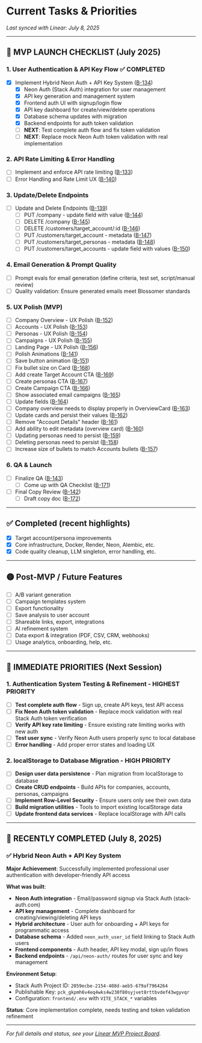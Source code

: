 # Current Tasks & Priorities

*Last synced with Linear: July 8, 2025*

---

## 🎯 MVP LAUNCH CHECKLIST (July 2025)

### 1. User Authentication & API Key Flow ✅ COMPLETED
- [x] Implement Hybrid Neon Auth + API Key System ([B-134](https://linear.app/blossomer/issue/B-134/implement-user-signup-api-key))
  - [x] Neon Auth (Stack Auth) integration for user management
  - [x] API key generation and management system
  - [x] Frontend auth UI with signup/login flow
  - [x] API key dashboard for create/view/delete operations
  - [x] Database schema updates with migration
  - [x] Backend endpoints for auth token validation
  - [ ] **NEXT**: Test complete auth flow and fix token validation
  - [ ] **NEXT**: Replace mock Neon Auth token validation with real implementation

### 2. API Rate Limiting & Error Handling
- [ ] Implement and enforce API rate limiting ([B-133](https://linear.app/blossomer/issue/B-133/implement-and-enforce-api-rate-limiting-across-all-endpoints))
- [ ] Error Handling and Rate Limit UX ([B-140](https://linear.app/blossomer/issue/B-140/error-handling-and-rate-limit-ux))

### 3. Update/Delete Endpoints
- [ ] Update and Delete Endpoints ([B-139](https://linear.app/blossomer/issue/B-139/update-and-delete-endpoints))
  - [ ] PUT /company - update field with value ([B-144](https://linear.app/blossomer/issue/B-144/put-company-update-field-with-value))
  - [ ] DELETE /company ([B-145](https://linear.app/blossomer/issue/B-145/delete-company))
  - [ ] DELETE /customers/target_account/:id ([B-146](https://linear.app/blossomer/issue/B-146/delete-customerstarget-accountid))
  - [ ] PUT /customers/target_account - metadata ([B-147](https://linear.app/blossomer/issue/B-147/put-customerstarget-account-metadata))
  - [ ] PUT /customers/target_personas - metadata ([B-148](https://linear.app/blossomer/issue/B-148/put-customerstarget-personas-metadata))
  - [ ] PUT /customers/target_accounts - update field with values ([B-150](https://linear.app/blossomer/issue/B-150/put-customerstarget-accounts-update-field-with-values))

### 4. Email Generation & Prompt Quality
- [ ] Prompt evals for email generation (define criteria, test set, script/manual review)
- [ ] Quality validation: Ensure generated emails meet Blossomer standards

### 5. UX Polish (MVP)
- [ ] Company Overview - UX Polish ([B-152](https://linear.app/blossomer/issue/B-152/company-overview-ux-polish))
- [ ] Accounts - UX Polish ([B-153](https://linear.app/blossomer/issue/B-153/accounts-ux-polish))
- [ ] Personas - UX Polish ([B-154](https://linear.app/blossomer/issue/B-154/personas-ux-polish))
- [ ] Campaigns - UX Polish ([B-155](https://linear.app/blossomer/issue/B-155/campaigns-ux-polish))
- [ ] Landing Page - UX Polish ([B-156](https://linear.app/blossomer/issue/B-156/landing-page-ux-polish))
- [ ] Polish Animations ([B-141](https://linear.app/blossomer/issue/B-141/polish-animations))
- [ ] Save button animation ([B-151](https://linear.app/blossomer/issue/B-151/save-button-animation))
- [ ] Fix bullet size on Card ([B-168](https://linear.app/blossomer/issue/B-168/fix-bullet-size-on-card))
- [ ] Add create Target Account CTA ([B-169](https://linear.app/blossomer/issue/B-169/add-create-target-account-cta))
- [ ] Create personas CTA ([B-167](https://linear.app/blossomer/issue/B-167/create-personas-cta))
- [ ] Create Campaign CTA ([B-166](https://linear.app/blossomer/issue/B-166/create-campaign-cta))
- [ ] Show associated email campaigns ([B-165](https://linear.app/blossomer/issue/B-165/show-associated-email-campaigns))
- [ ] Update fields ([B-164](https://linear.app/blossomer/issue/B-164/update-fields))
- [ ] Company overview needs to display properly in OverviewCard ([B-163](https://linear.app/blossomer/issue/B-163/company-overview-needs-to-display-properly-in-overviewcard))
- [ ] Update cards and persist their values ([B-162](https://linear.app/blossomer/issue/B-162/update-cards-and-persist-their-values))
- [ ] Remove "Account Details" header ([B-161](https://linear.app/blossomer/issue/B-161/remove-account-details-header))
- [ ] Add ability to edit metadata (overview card) ([B-160](https://linear.app/blossomer/issue/B-160/add-ability-to-edit-metadata-overview-card))
- [ ] Updating personas need to persist ([B-159](https://linear.app/blossomer/issue/B-159/updating-personas-need-to-persist))
- [ ] Deleting personas need to persist ([B-158](https://linear.app/blossomer/issue/B-158/deleting-personas-need-to-persist))
- [ ] Increase size of bullets to match Accounts bullets ([B-157](https://linear.app/blossomer/issue/B-157/increase-size-of-bullets-to-match-accounts-bullets))

### 6. QA & Launch
- [ ] Finalize QA ([B-143](https://linear.app/blossomer/issue/B-143/finalize-qa))
  - [ ] Come up with QA Checklist ([B-171](https://linear.app/blossomer/issue/B-171/come-up-with-qa-checklist))
- [ ] Final Copy Review ([B-142](https://linear.app/blossomer/issue/B-142/final-copy-review))
  - [ ] Draft copy doc ([B-172](https://linear.app/blossomer/issue/B-172/draft-copy-doc))

---

## ✅ Completed (recent highlights)
- [x] Target account/persona improvements
- [x] Core infrastructure, Docker, Render, Neon, Alembic, etc.
- [x] Code quality cleanup, LLM singleton, error handling, etc.

---

## 🟡 Post-MVP / Future Features
- [ ] A/B variant generation
- [ ] Campaign templates system
- [ ] Export functionality
- [ ] Save analysis to user account
- [ ] Shareable links, export, integrations
- [ ] AI refinement system
- [ ] Data export & integration (PDF, CSV, CRM, webhooks)
- [ ] Usage analytics, onboarding, help, etc.

---

## 🚀 IMMEDIATE PRIORITIES (Next Session)

### **1. Authentication System Testing & Refinement** - HIGHEST PRIORITY
- [ ] **Test complete auth flow** - Sign up, create API keys, test API access
- [ ] **Fix Neon Auth token validation** - Replace mock validation with real Stack Auth token verification  
- [ ] **Verify API key rate limiting** - Ensure existing rate limiting works with new auth
- [ ] **Test user sync** - Verify Neon Auth users properly sync to local database
- [ ] **Error handling** - Add proper error states and loading UX

### **2. localStorage to Database Migration** - HIGH PRIORITY  
- [ ] **Design user data persistence** - Plan migration from localStorage to database
- [ ] **Create CRUD endpoints** - Build APIs for companies, accounts, personas, campaigns
- [ ] **Implement Row-Level Security** - Ensure users only see their own data
- [ ] **Build migration utilities** - Tools to import existing localStorage data
- [ ] **Update frontend data services** - Replace localStorage with API calls

---

## 🎉 RECENTLY COMPLETED (July 8, 2025)

### ✅ **Hybrid Neon Auth + API Key System**
**Major Achievement**: Successfully implemented professional user authentication with developer-friendly API access

**What was built**:
- **Neon Auth integration** - Email/password signup via Stack Auth (stack-auth.com)
- **API key management** - Complete dashboard for creating/viewing/deleting API keys
- **Hybrid architecture** - User auth for onboarding + API keys for programmatic access
- **Database schema** - Added `neon_auth_user_id` field linking to Stack Auth users
- **Frontend components** - Auth header, API key modal, sign up/in flows
- **Backend endpoints** - `/api/neon-auth/` routes for user sync and key management

**Environment Setup**:
- Stack Auth Project ID: `2059ecbe-2154-408d-aeb5-679af7964264`
- Publishable Key: `pck_gkpmh6v4eq4wks4w230f80syjvet8rttbvdef43wgyvqr`
- Configuration: `frontend/.env` with `VITE_STACK_*` variables

**Status**: Core implementation complete, needs testing and token validation refinement

---

*For full details and status, see your [Linear MVP Project Board](https://linear.app/blossomer/project/production-launch-mvp).*
